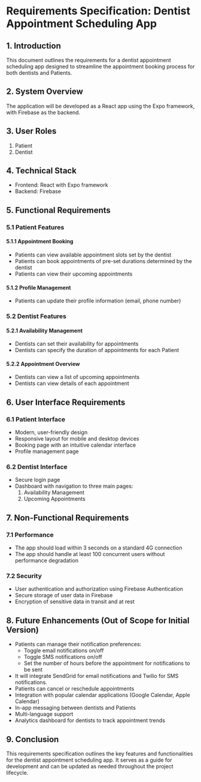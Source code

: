 # Requirements Specification: Dentist Appointment Scheduling App

## 1. Introduction
This document outlines the requirements for a dentist appointment scheduling app designed to streamline the appointment booking process for both dentists and Patients.

## 2. System Overview
The application will be developed as a React app using the Expo framework, with Firebase as the backend.
## 3. User Roles
1. Patient
2. Dentist

## 4. Technical Stack
- Frontend: React with Expo framework
- Backend: Firebase

## 5. Functional Requirements

### 5.1 Patient Features

#### 5.1.1 Appointment Booking
- Patients can view available appointment slots set by the dentist
- Patients can book appointments of pre-set durations determined by the dentist
- Patients can view their upcoming appointments

#### 5.1.2 Profile Management
- Patients can update their profile information (email, phone number)

### 5.2 Dentist Features

#### 5.2.1 Availability Management
- Dentists can set their availability for appointments
- Dentists can specify the duration of appointments for each Patient

#### 5.2.2 Appointment Overview
- Dentists can view a list of upcoming appointments
- Dentists can view details of each appointment

## 6. User Interface Requirements

### 6.1 Patient Interface
- Modern, user-friendly design
- Responsive layout for mobile and desktop devices
- Booking page with an intuitive calendar interface
- Profile management page

### 6.2 Dentist Interface
- Secure login page
- Dashboard with navigation to three main pages:
  1. Availability Management
  2. Upcoming Appointments

## 7. Non-Functional Requirements

### 7.1 Performance
- The app should load within 3 seconds on a standard 4G connection
- The app should handle at least 100 concurrent users without performance degradation

### 7.2 Security
- User authentication and authorization using Firebase Authentication
- Secure storage of user data in Firebase
- Encryption of sensitive data in transit and at rest

## 8. Future Enhancements (Out of Scope for Initial Version)
- Patients can manage their notification preferences:
  - Toggle email notifications on/off
  - Toggle SMS notifications on/off
  - Set the number of hours before the appointment for notifications to be sent
- It will integrate SendGrid for email notifications and Twilio for SMS notifications.
- Patients can cancel or reschedule appointments
- Integration with popular calendar applications (Google Calendar, Apple Calendar)
- In-app messaging between dentists and Patients
- Multi-language support
- Analytics dashboard for dentists to track appointment trends

## 9. Conclusion
This requirements specification outlines the key features and functionalities for the dentist appointment scheduling app. It serves as a guide for development and can be updated as needed throughout the project lifecycle.